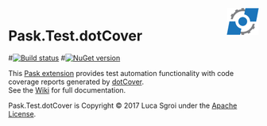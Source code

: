 <img src="https://raw.githubusercontent.com/lsgroi/Pask/master/Pask.png" align="right"/>

# Pask.Test.dotCover

#[![Build status](https://ci.appveyor.com/api/projects/status/l4983dsgt52u481e?svg=true)](https://ci.appveyor.com/project/LucaSgroi/pask-test)
#[![NuGet version](https://img.shields.io/nuget/v/Pask.Test.dotCover.svg)](https://www.nuget.org/packages/Pask.Test.dotCover)

This [Pask extension](https://github.com/lsgroi/Pask/wiki/Extensions) provides test automation functionality with code coverage reports generated by [dotCover](https://www.jetbrains.com/dotcover/).  
See the [Wiki](https://github.com/lsgroi/Pask.Test.dotCover/wiki) for full documentation.

Pask.Test.dotCover is Copyright &copy; 2017 Luca Sgroi under the [Apache License](LICENSE).
